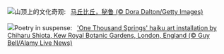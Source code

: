 ![](https://www.bing.com/th?id=OHR.MPPUnesco_ZH-CN8076198158_UHD.jpg&w=1000)山顶上的文化奇观:&nbsp;&ensp;[马丘比丘，秘鲁 (© Dora Dalton/Getty Images)](https://www.bing.com/th?id=OHR.MPPUnesco_ZH-CN8076198158_UHD.jpg)
<br><br/>
![](https://www.bing.com/th?id=OHR.OneThousandSprings_EN-US8092648404_UHD.jpg&w=1000)Poetry in suspense:&nbsp;&ensp;['One Thousand Springs' haiku art installation by Chiharu Shiota, Kew Royal Botanic Gardens, London, England (© Guy Bell/Alamy Live News)](https://www.bing.com/th?id=OHR.OneThousandSprings_EN-US8092648404_UHD.jpg)
<br><br/>
